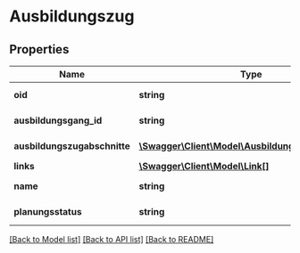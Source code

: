 # Ausbildungszug

## Properties
Name | Type | Description | Notes
------------ | ------------- | ------------- | -------------
**oid** | **string** | UUID des Datensatzes | 
**ausbildungsgang_id** | **string** | ID des Ausbildungsgang | 
**ausbildungszugabschnitte** | [**\Swagger\Client\Model\Ausbildungszugabschnitt[]**](Ausbildungszugabschnitt.md) | Abschnitte des Ausbildungszugs | 
**links** | [**\Swagger\Client\Model\Link[]**](Link.md) |  | [optional] 
**name** | **string** | Name des Ausbildungszugs | 
**planungsstatus** | **string** | Der Planungsstatus | 

[[Back to Model list]](../README.md#documentation-for-models) [[Back to API list]](../README.md#documentation-for-api-endpoints) [[Back to README]](../README.md)


